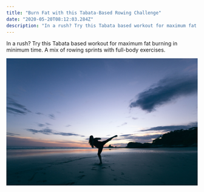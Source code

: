 ```yaml
---
title: "Burn Fat with this Tabata-Based Rowing Challenge"
date: "2020-05-20T08:12:03.284Z"
description: "In a rush? Try this Tabata based workout for maximum fat burning in minimum time. A mix of rowing sprints with full-body exercises."
---
```

In a rush? Try this Tabata based workout for maximum fat burning in minimum time. A mix of rowing sprints with full-body exercises.

![Burn Fat with Rowing](sea-2.jpg)